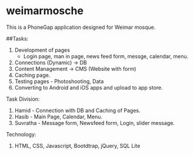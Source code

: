 # weimarmosche
This is a PhoneGap application designed for Weimar mosque. 


##Tasks:
1. Development of pages
	- Login page, man in page, news feed form, messge, calendar, menu.
2. Connections (Dynamic) -> DB
3. Content Management -> CMS (Website with form)
4. Caching page.
5. Testing pages - Photoshooting, Data
6. Converting to Android and iOS apps and upload to app store.

Task Division:
1. Hamid - Connection with DB and Caching of Pages.
2. Hasib - Main Page, Calendar, Menu.
3. Suvratha - Message form, Newsfeed form, Login, slider message.

Technology:
1. HTML, CSS, Javascript, Bootdtrap, jQuery, SQL Lite
